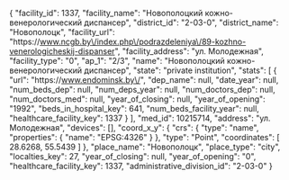 {
    "facility_id": 1337,
    "facility_name": "Новополоцкий кожно-венерологический диспансер",
    "district_id": "2-03-0",
    "district_name": "Новополоцк",
    "facility_url": "https:\/\/www.ncgb.by\/index.php\/podrazdeleniya\/89-kozhno-venerologicheskij-dispanser",
    "facility_address": "ул. Молодежная",
    "facility_type": "0",
    "ap_1": "2\/3",
    "name": "Новополоцкий кожно-венерологический диспансер",
    "state": "private institution",
    "stats": [
        {
            "url": "https:\/\/www.endominsk.by\/",
            "dep_name": null,
            "date_year": null,
            "num_beds_dep": null,
            "num_deps_year": null,
            "num_doctors_dep": null,
            "num_doctors_med": null,
            "year_of_closing": null,
            "year_of_opening": "1992",
            "beds_in_hospital_key": 641,
            "num_beds_facility_year": null,
            "healthcare_facility_key": 1337
        }
    ],
    "med_id": 10215714,
    "address": "ул. Молодежная",
    "devices": [],
    "coord_x_y": {
        "crs": {
            "type": "name",
            "properties": {
                "name": "EPSG:4326"
            }
        },
        "type": "Point",
        "coordinates": [
            28.6268,
            55.5439
        ]
    },
    "place_name": "Новополоцк",
    "place_type": "city",
    "localties_key": 27,
    "year_of_closing": null,
    "year_of_opening": "0",
    "healthcare_facility_key": 1337,
    "administrative_division_id": "2-03-0"
}